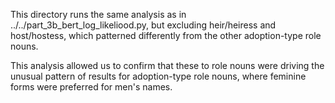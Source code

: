 This directory runs the same analysis as in ../../part_3b_bert_log_likeliood.py, 
but excluding heir/heiress and host/hostess, which patterned differently from the
other adoption-type role nouns.

This analysis allowed us to confirm that these to role nouns were driving
the unusual pattern of results for adoption-type role nouns, where
feminine forms were preferred for men's names.